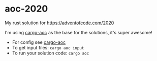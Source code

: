 # aoc-2020

My rust solution for https://adventofcode.com/2020

I'm using [cargo-aoc](https://github.com/gobanos/cargo-aoc) as the base for the solutions, it's super awesome!

- For config see [cargo-aoc](https://github.com/gobanos/cargo-aoc)
- To get input files: `cargo aoc input`
- To run your solution code: `cargo aoc`
